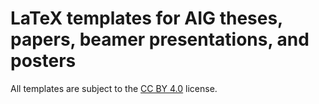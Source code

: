# LaTeX templates for AIG theses, papers, beamer presentations, and posters



All templates are subject to the [CC BY 4.0](https://creativecommons.org/licenses/by/4.0/) license.